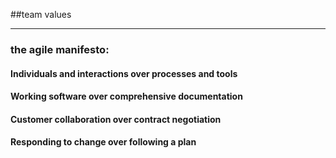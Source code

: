 <!-- .slide: data-background="resources/footer.svg" data-background-size="contain" data-background-position="bottom"  -->

##team values
- - -
### **the agile manifesto:**
#### **Individuals and interactions over processes and tools**  <!-- .element: class="fragment"; style="color:maroon" -->
#### **Working software over comprehensive documentation**  <!-- .element: class="fragment"; style="color:maroon" -->
#### **Customer collaboration over contract negotiation** <!-- .element: class="fragment"; style="color:maroon" -->
#### **Responding to change over following a plan** <!-- .element: class="fragment"; style="color:maroon" -->

<aside class="notes">

</aside>

<br/>
<br/>
<br/>
<br/>
<br/>
<br/>
<br/>
<br/>
<br/>
<br/>
<br/>
<br/>
<br/>
<br/>
<br/>
<br/>
<br/>
<br/>
<br/>
<br/>
<br/>
<br/>
<br/>
